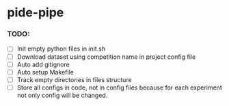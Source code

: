 # pide-pipe

### TODO:
- [ ] Init empty python files in init.sh
- [ ] Download dataset using competition name in project config file
- [ ] Auto add gitignore
- [ ] Auto setup Makefile
- [ ] Track empty directories in files structure
- [ ] Store all configs in code, not in config files because for each experiment not only config will be changed.